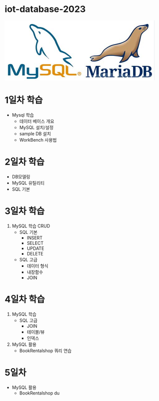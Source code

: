 # iot-database-2023

![MySQL](https://github.com/mini9155/iot-database-2023/blob/main/Images/Mysql.png?raw=true)

# 1일차 학습
- Mysql 학습
    - 데이터 베이스 개요
    - MySQL 설치/설정
    - sample DB 설치
    - WorkBench 사용법

# 2일차 학습
- DB모델링
- MySQL 유틸리티
- SQL 기본

# 3일차 학습
1. MySQL 학습 CRUD
    - SQL 기본
        - INSERT
        - SELECT
        - UPDATE
        - DELETE
    - SQL 고급
        - 데이터 형식
        - 내장함수
        - JOIN
# 4일차 학습
1. MySQL 학습
    - SQL 고급
        - JOIN
        - 테이블/뷰
        - 인덱스
2. MySQL 활용
    - BookRentalshop 쿼리 연습

# 5일차
- MySQL 활용
    - BookRentalshop du
